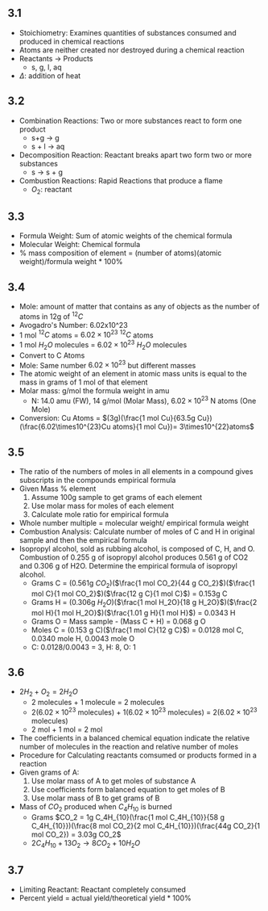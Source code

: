 ## 3.1
- Stoichiometry: Examines quantities of substances consumed and produced in chemical reactions
- Atoms are neither created nor destroyed during a chemical reaction
- Reactants -> Products
	- s, g, l, aq
- $\Delta$: addition of heat
## 3.2
- Combination Reactions: Two or more substances react to form one product
	- s+g -> g
	- s + l -> aq
- Decomposition Reaction: Reactant breaks apart two form two or more substances
	- s -> s + g
- Combustion Reactions: Rapid Reactions that produce a flame
	- $O_2$: reactant
## 3.3
- Formula Weight: Sum of atomic weights of the chemical formula
- Molecular Weight: Chemical formula
- % mass composition of element = (number of atoms)(atomic weight)/formula weight * 100%

## 3.4
- Mole: amount of matter that contains as any of objects as the number of atoms in 12g of $^{12}C$
- Avogadro's Number: 6.02x10^23
- 1 mol $^{12}C$ atoms = $6.02\times 10^{23}$ $^{12}C$ atoms
- 1 mol $H_2O$ molecules = $6.02\times 10^{23}$ $H_2O$ molecules
- Convert to C Atoms
- Mole: Same number $6.02\times 10^{23}$ but different masses
- The atomic weight of an element in atomic mass units is equal to the mass in grams of 1 mol of that element
- Molar mass: g/mol the formula weight in amu
	- N: 14.0 amu (FW), 14 g/mol (Molar Mass), $6.02\times 10^{23}$ N atoms (One Mole)
- Conversion: Cu Atoms = $(3g)(\frac{1 mol Cu}{63.5g Cu})(\frac{6.02\times10^{23}Cu atoms}{1 mol Cu})= 3\times10^{22}atoms$
## 3.5
- The ratio of the numbers of moles in all elements in a compound gives subscripts in the compounds empirical formula
- Given Mass % element 
	1. Assume 100g sample to get grams of each element
	2. Use molar mass for moles of each element
	3. Calculate mole ratio for empirical formula
- Whole number multiple = molecular weight/ empirical formula weight
- Combustion Analysis: Calculate number of moles of C and H in original sample and then the empirical formula
- Isopropyl alcohol, sold as rubbing alcohol, is composed of C, H, and O. Combustion of 0.255 g of isopropyl alcohol produces 0.561 g of CO2 and 0.306 g of H2O. Determine the empirical formula of isopropyl alcohol.
	- Grams C = (0.561g $CO_2$)($\frac{1 mol CO_2}{44 g CO_2}$)($\frac{1 mol C}{1 mol CO_2}$)($\frac{12 g C}{1 mol C}$) = 0.153g C
	- Grams H = (0.306g $H_2O$)($\frac{1 mol H_2O}{18 g H_2O}$)($\frac{2 mol H}{1 mol H_2O}$)($\frac{1.01 g H}{1 mol H}$) = 0.0343 H
	- Grams O = Mass sample - (Mass C + H) = 0.068 g O
	- Moles C = (0.153 g C)($\frac{1 mol C}{12 g C}$) = 0.0128 mol C, 0.0340 mole H, 0.0043 mole O
	- C: 0.0128/0.0043 = 3, H: 8, O: 1

## 3.6
- $2H_2+O_2= 2H_2O$
	- 2 molecules + 1 molecule  = 2 molecules
	- 2($6.02\times10^{23}$ molecules) + 1($6.02\times10^{23}$ molecules) = 2($6.02\times10^{23}$ molecules)
	- 2 mol + 1 mol = 2 mol
- The coefficients in a balanced chemical equation indicate the relative number of molecules in the reaction and relative number of moles
- Procedure for Calculating reactants comsumed or products formed in a reaction
- Given grams of A:
	1. Use molar mass of A to get moles of substance A
	2. Use coefficients form balanced equation to get moles of B
	3. Use molar mass of B to get grams of B
- Mass of $CO_2$ produced when $C_4H_{10}$ is burned
	- Grams $CO_2 = 1g C_4H_{10}(\frac{1 mol C_4H_{10}}{58 g C_4H_{10}})(\frac{8 mol CO_2}{2 mol C_4H_{10}})(\frac{44g CO_2}{1 mol CO_2}) = 3.03g CO_2$
	- $2C_4H_{10}+ 13O_2\rightarrow8CO_2+ 10 H_2O$
## 3.7
- Limiting Reactant: Reactant completely consumed
- Percent yield = actual yield/theoretical yield * 100%
